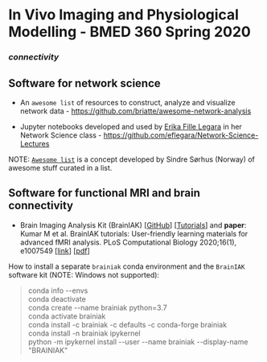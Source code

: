 # In Vivo Imaging and Physiological Modelling - BMED 360 Spring 2020

### _connectivity_


## Software for network science

- An `awesome list` of resources to construct, analyze and visualize network data - https://github.com/briatte/awesome-network-analysis

- Jupyter notebooks developed and used by [Erika Fille Legara](https://erikalegara.site) in her Network Science class -  https://github.com/eflegara/Network-Science-Lectures





NOTE: [`Awesome list`](https://github.com/sindresorhus/awesome) is a concept developed by Sindre Sørhus (Norway) of awesome stuff curated in a list.

## Software for functional MRI and brain connectivity

-  Brain Imaging Analysis Kit (BrainIAK) [[GitHub](https://github.com/brainiak/brainiak)] [[Tutorials](https://brainiak.org/tutorials)] and  **paper**: Kumar M et al. BrainIAK tutorials: User-friendly learning materials for advanced fMRI analysis. PLoS Computational Biology 2020;16(1), e1007549  [[link](https://journals.plos.org/ploscompbiol/article?id=10.1371/journal.pcbi.1007549)] [[pdf](https://journals.plos.org/ploscompbiol/article/file?id=10.1371/journal.pcbi.1007549&type=printable)]

How to install a separate `brainiak` conda environment and the `BrainIAK` software kit (NOTE: Windows not supported):

> conda info --envs<br>
> conda deactivate<br>
> conda create --name brainiak python=3.7<br>
> conda activate brainiak<br>
> conda install -c brainiak -c defaults -c conda-forge brainiak<br>
> conda install -n brainiak ipykernel<br>
> python -m ipykernel install --user --name brainiak --display-name "BRAINIAK"<br>


